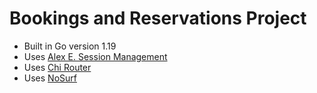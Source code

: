 # Bookings and Reservations Project

- Built in Go version 1.19
- Uses [Alex E. Session Management](https://github.com/alexedwards/scs)
- Uses [Chi Router](https://github.com/go-chi/chi/) 
- Uses [NoSurf](https://github.com/justinas/nosurf)
